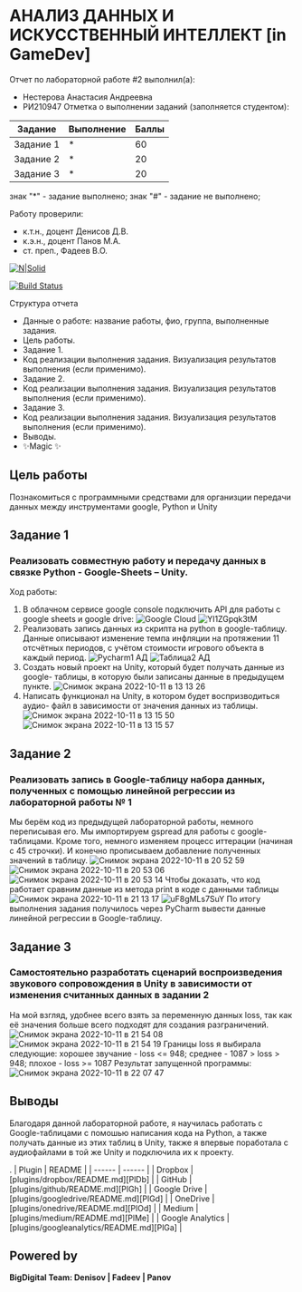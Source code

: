 # АНАЛИЗ ДАННЫХ И ИСКУССТВЕННЫЙ ИНТЕЛЛЕКТ [in GameDev]
Отчет по лабораторной работе #2 выполнил(а):
- Нестерова Анастасия Андреевна
- РИ210947
Отметка о выполнении заданий (заполняется студентом):

| Задание | Выполнение | Баллы |
| ------ | ------ | ------ |
| Задание 1 | * | 60 |
| Задание 2 | * | 20 |
| Задание 3 | * | 20 |

знак "*" - задание выполнено; знак "#" - задание не выполнено;

Работу проверили:
- к.т.н., доцент Денисов Д.В.
- к.э.н., доцент Панов М.А.
- ст. преп., Фадеев В.О.

[![N|Solid](https://cldup.com/dTxpPi9lDf.thumb.png)](https://nodesource.com/products/nsolid)

[![Build Status](https://travis-ci.org/joemccann/dillinger.svg?branch=master)](https://travis-ci.org/joemccann/dillinger)

Структура отчета

- Данные о работе: название работы, фио, группа, выполненные задания.
- Цель работы.
- Задание 1.
- Код реализации выполнения задания. Визуализация результатов выполнения (если применимо).
- Задание 2.
- Код реализации выполнения задания. Визуализация результатов выполнения (если применимо).
- Задание 3.
- Код реализации выполнения задания. Визуализация результатов выполнения (если применимо).
- Выводы.
- ✨Magic ✨

## Цель работы
Познакомиться с программными средствами для организции
передачи данных между инструментами google, Python и Unity

## Задание 1
### Реализовать совместную работу и передачу данных в связке Python - Google-Sheets – Unity.
Ход работы:
1) В облачном сервисе google console подключить API для работы с google
sheets и google drive:
![Google Cloud](https://user-images.githubusercontent.com/43472988/194934859-945e14ea-8669-4745-867b-43ce43e28d9f.jpg)
![YI1ZGpqk3tM](https://user-images.githubusercontent.com/43472988/194936984-2f432d2f-32c0-4e83-965d-3d409247e931.jpg)
2) Реализовать запись данных из скрипта на python в google-таблицу. Данные
описывают изменение темпа инфляции на протяжении 11 отсчётных периодов, с
учётом стоимости игрового объекта в каждый период.
![Pycharm1 АД ](https://user-images.githubusercontent.com/43472988/194929651-66e92e5f-7bcf-4694-be9a-e4c8fc317aa6.jpg)
![Таблица2 АД](https://user-images.githubusercontent.com/43472988/194929658-a9508843-aa9c-4cbe-8553-059aae1a53d2.jpg)
3) Создать новый проект на Unity, который будет получать данные из google-
таблицы, в которую были записаны данные в предыдущем пункте.
![Снимок экрана 2022-10-11 в 13 13 26](https://user-images.githubusercontent.com/43472988/195036697-e52f36b5-721c-4409-bd97-f396e66d8797.png)
4) Написать функционал на Unity, в котором будет воспризводиться аудио-
файл в зависимости от значения данных из таблицы.
![Снимок экрана 2022-10-11 в 13 15 50](https://user-images.githubusercontent.com/43472988/195036718-d5154411-96d0-431b-bd59-111b3776933e.png)
![Снимок экрана 2022-10-11 в 13 15 57](https://user-images.githubusercontent.com/43472988/195036728-b6d8811e-3287-4946-9359-4c39227dc7ce.png)
## Задание 2
### Реализовать запись в Google-таблицу набора данных, полученных с помощью линейной регрессии из лабораторной работы № 1
Мы берём код из предыдущей лабораторной работы, немного переписывая его. Мы импортируем gspread для работы с google-таблицами. Кроме того, немного изменяем процесс иттерации (начиная с 45 строчки). И конечно прописываем добавление полученных значений в таблицу.
![Снимок экрана 2022-10-11 в 20 52 59](https://user-images.githubusercontent.com/43472988/195140498-8d1b903c-8cc6-4a67-8083-d2db3bc06ccd.png)
![Снимок экрана 2022-10-11 в 20 53 06](https://user-images.githubusercontent.com/43472988/195140536-cbe13967-3c52-4477-8d43-f758817ce8e3.png)
![Снимок экрана 2022-10-11 в 20 53 14](https://user-images.githubusercontent.com/43472988/195140562-4c54695b-0089-494c-955f-7dcd26cdcf6b.png)
Чтобы доказать, что код работает сравним данные из метода print в коде с данными таблицы
![Снимок экрана 2022-10-11 в 21 13 17](https://user-images.githubusercontent.com/43472988/195144988-3881388b-0ed8-46aa-8e28-ac8deaf1ef71.png)
![uF8gMLs7SuY](https://user-images.githubusercontent.com/43472988/195146288-d7cecb08-141e-4f26-80cd-eb850fccf493.jpg)
По итогу выполнения задания получилось через PyCharm вывести данные линейной регрессии в Google-таблицу.
## Задание 3 
### Самостоятельно разработать сценарий воспроизведения звукового сопровождения в Unity в зависимости от изменения считанных данных в задании 2
На мой взгляд, удобнее всего взять за переменную данных loss, так как её значения больше всего подходят для создания разграничений.
![Снимок экрана 2022-10-11 в 21 54 08](https://user-images.githubusercontent.com/43472988/195156145-bb547c36-8004-45b1-8377-19602e2a63e4.png)
![Снимок экрана 2022-10-11 в 21 54 19](https://user-images.githubusercontent.com/43472988/195156169-c09172a7-3b05-476b-8853-e682725d9b96.png)
Границы loss я выбирала следующие: хорошее звучание - loss <= 948; среднее - 1087 > loss > 948; плохое - loss >= 1087
Результат запущенной программы:
![Снимок экрана 2022-10-11 в 22 07 47](https://user-images.githubusercontent.com/43472988/195156205-79f41399-68a8-4554-9918-513b53685b9f.png)

## Выводы
Благодаря данной лабораторной работе, я научилась работать с Google-таблицами с помошью написания кода на Python, а также получать данные из этих таблиц в Unity, также я впервые поработала с аудиофайлами в той же Unity и подключила их к проекту.

.
| Plugin | README |
| ------ | ------ |
| Dropbox | [plugins/dropbox/README.md][PlDb] |
| GitHub | [plugins/github/README.md][PlGh] |
| Google Drive | [plugins/googledrive/README.md][PlGd] |
| OneDrive | [plugins/onedrive/README.md][PlOd] |
| Medium | [plugins/medium/README.md][PlMe] |
| Google Analytics | [plugins/googleanalytics/README.md][PlGa] |

## Powered by

**BigDigital Team: Denisov | Fadeev | Panov**
